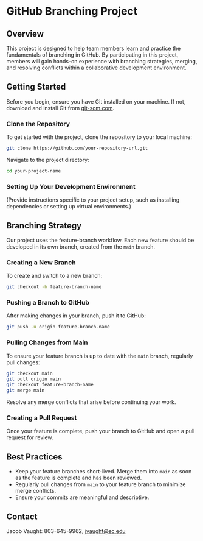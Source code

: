 # GitHub Branching Project

## Overview

This project is designed to help team members learn and practice the fundamentals of branching in GitHub. By participating in this project, members will gain hands-on experience with branching strategies, merging, and resolving conflicts within a collaborative development environment.

## Getting Started

Before you begin, ensure you have Git installed on your machine. If not, download and install Git from [git-scm.com](https://git-scm.com/).

### Clone the Repository

To get started with the project, clone the repository to your local machine:

```bash
git clone https://github.com/your-repository-url.git
```

Navigate to the project directory:

```bash
cd your-project-name
```

### Setting Up Your Development Environment

(Provide instructions specific to your project setup, such as installing dependencies or setting up virtual environments.)

## Branching Strategy

Our project uses the feature-branch workflow. Each new feature should be developed in its own branch, created from the `main` branch.

### Creating a New Branch

To create and switch to a new branch:

```bash
git checkout -b feature-branch-name
```

### Pushing a Branch to GitHub

After making changes in your branch, push it to GitHub:

```bash
git push -u origin feature-branch-name
```

### Pulling Changes from Main

To ensure your feature branch is up to date with the `main` branch, regularly pull changes:

```bash
git checkout main
git pull origin main
git checkout feature-branch-name
git merge main
```

Resolve any merge conflicts that arise before continuing your work.

### Creating a Pull Request

Once your feature is complete, push your branch to GitHub and open a pull request for review.

## Best Practices

- Keep your feature branches short-lived. Merge them into `main` as soon as the feature is complete and has been reviewed.
- Regularly pull changes from `main` to your feature branch to minimize merge conflicts.
- Ensure your commits are meaningful and descriptive.

## Contact

Jacob Vaught: 803-645-9962, jvaught@sc.edu